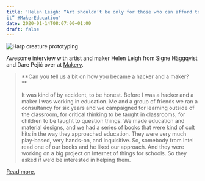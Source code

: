 ```yaml
---
title: 'Helen Leigh: “Art shouldn’t be only for those who can afford to make
it” #MakerEducation'
date: 2020-01-14T08:07:00+01:00
draft: false
---
```


![Harp creature prototyping](https://cdn-blog.adafruit.com/uploads/2020/01/harp-creature-prototyping.jpg "harp-creature-prototyping.jpg")

Awesome interview with artist and maker Helen Leigh from Signe Häggqvist and Dare Pejić over at [Makery](http://www.makery.info/en/2019/12/18/english-helen-leigh-art-shouldnt-be-only-for-those-who-can-afford-to-make-it/).

> **Can you tell us a bit on how you became a hacker and a maker?  
> **
> 
> It was kind of by accident, to be honest. Before I was a hacker and a maker I was working in education. Me and a group of friends we ran a consultancy for six years and we campaigned for learning outside of the classroom, for critical thinking to be taught in classrooms, for children to be taught to question things. We made education and material designs, and we had a series of books that were kind of cult hits in the way they approached education. They were very much play-based, very hands-on, and inquisitive. So, somebody from Intel read one of our books and he liked our approach. And they were working on a big project on Internet of things for schools. So they asked if we’d be interested in helping them.

[Read more.](http://www.makery.info/en/2019/12/18/english-helen-leigh-art-shouldnt-be-only-for-those-who-can-afford-to-make-it/)